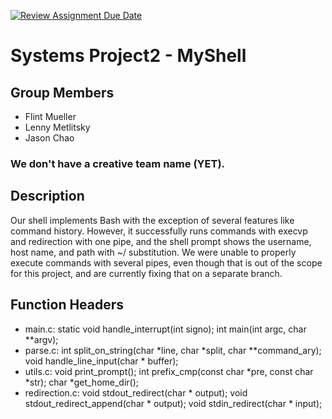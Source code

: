[![Review Assignment Due Date](https://classroom.github.com/assets/deadline-readme-button-22041afd0340ce965d47ae6ef1cefeee28c7c493a6346c4f15d667ab976d596c.svg)](https://classroom.github.com/a/Tfg6waJb)
# Systems Project2 - MyShell
## Group Members
 - Flint Mueller
 - Lenny Metlitsky
 - Jason Chao

 ### We don't have a creative team name (YET).

 ## Description
 Our shell implements Bash with the exception of several features like command history. However, it successfully runs commands with execvp and redirection with one pipe, and the shell prompt shows the username, host name, and path with ~/ substitution. We were unable to properly execute commands with several pipes, even though that is out of the scope for this project, and are currently fixing that on a separate branch.

 ## Function Headers
 - main.c: static void handle_interrupt(int signo); int main(int argc, char **argv);
 - parse.c: int split_on_string(char *line, char *split, char **command_ary); void handle_line_input(char * buffer);
 - utils.c: void print_prompt(); int prefix_cmp(const char *pre, const char *str); char *get_home_dir();
 - redirection.c: void stdout_redirect(char * output); void stdout_redirect_append(char * output); void stdin_redirect(char * input);